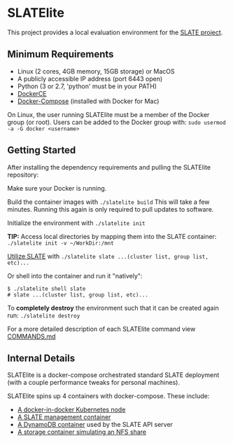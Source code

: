 # SLATElite
This project provides a local evaluation environment for the [SLATE project](http://slateci.io/).

## Minimum Requirements
- Linux (2 cores, 4GB memory, 15GB storage) or MacOS
- A publicly accessible IP address (port 6443 open)
- Python (3 or 2.7, 'python' must be in your PATH)
- [DockerCE](https://docs.docker.com/install/#supported-platforms)
- [Docker-Compose](https://github.com/docker/compose/releases) (installed with Docker for Mac)

On Linux, the user running SLATElite must be a member of the Docker group (or root).
Users can be added to the Docker group with: `sudo usermod -a -G docker <username>`

## Getting Started
After installing the dependency requirements and pulling the SLATElite repository:

Make sure your Docker is running.

Build the container images with	`./slatelite build` 
This will take a few minutes. Running this again is only required to pull updates to software.

Initialize the environment with `./slatelite init`

__TIP:__ Access local directories by mapping them into the SLATE container: `./slatelite init -v ~/WorkDir:/mnt`

[Utilize SLATE](http://slateci.io/docs/quickstart/slate-client.html) with `./slatelite slate ...(cluster list, group list, etc)...`

Or shell into the container and run it "natively":
```
$ ./slatelite shell slate
# slate ...(cluster list, group list, etc)...
```

To **completely destroy** the environment such that it can be created again run: `./slatelite destroy`

For a more detailed description of each SLATElite command view [COMMANDS.md](https://github.com/slateci/slatelite/blob/master/COMMANDS.md)

## Internal Details
SLATElite is a docker-compose orchestrated standard SLATE deployment (with a couple performance tweaks for personal machines).

SLATElite spins up 4 containers with docker-compose. These include:
- [A docker-in-docker Kubernetes node](https://github.com/slateci/slatelite/blob/master/kube/Dockerfile)
- [A SLATE management container](https://github.com/slateci/slatelite/blob/master/slate/Dockerfile)
- [A DynamoDB container](https://hub.docker.com/r/dwmkerr/dynamodb) used by the SLATE API server
- [A storage container simulating an NFS share](https://hub.docker.com/r/itsthenetwork/nfs-server-alpine)
